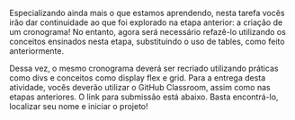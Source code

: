 
Especializando ainda mais o que estamos aprendendo, nesta tarefa vocês irão dar continuidade ao que foi explorado na etapa anterior: a criação de um cronograma! No entanto, agora será necessário refazê-lo utilizando os conceitos ensinados nesta etapa, substituindo o uso de tables, como feito anteriormente.

Dessa vez, o mesmo cronograma deverá ser recriado utilizando práticas como divs e conceitos como display flex e grid. Para a entrega desta atividade, vocês deverão utilizar o GitHub Classroom, assim como nas etapas anteriores. O link para submissão está abaixo. Basta encontrá-lo, localizar seu nome e iniciar o projeto!
